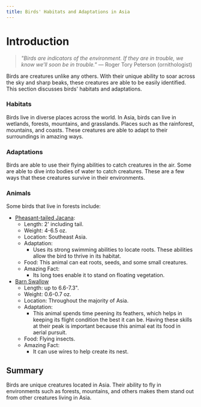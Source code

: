 ```yaml
---
title: Birds' Habitats and Adaptations in Asia
---
```

# Introduction

>_"Birds are indicators of the environment. If they are in trouble, we know we’ll soon be in trouble."_ 
>— Roger Tory Peterson (ornithologist)

Birds are creatures unlike any others. With their unique ability to soar across the sky and sharp beaks, these creatures are able to be easily identified. This section discusses birds' habitats and adaptations.
### Habitats

Birds live in diverse places across the world. In Asia, birds can live in wetlands, forests, mountains, and grasslands. Places such as the rainforest, mountains, and coasts. These creatures are able to adapt to their surroundings in amazing ways.
### Adaptations

Birds are able to use their flying abilities to catch creatures in the air. Some are able to dive into bodies of water to catch creatures. These are a few ways that these creatures survive in their environments.
### Animals

Some birds that live in forests include:  
- [Pheasant-tailed Jacana](https://tse2.mm.bing.net/th/id/OIP.ehcqZEH-qPS0P2pudmiIAQHaE8?rs=1&pid=ImgDetMain&o=7&rm=3):
	- Length: 2' including tail.
	- Weight: 4-6.5 oz.
	- Location: Southeast Asia.
	- Adaptation:
		- Uses its strong swimming abilities to locate roots. These abilities allow the bird to thrive in its habitat.
	- Food: This animal can eat roots, seeds, and some small creatures.
	- Amazing Fact: 
		- Its long toes enable it to stand on floating vegetation.
- [Barn Swallow](https://tse3.mm.bing.net/th/id/OIP.vJmTXrIHPnRpRc7Pqp0VrgAAAA?rs=1&pid=ImgDetMain&o=7&rm=3)
	- Length: up to 6.6-7.3".
	- Weight: 0.6-0.7 oz.
	- Location: Throughout the majority of Asia.
	- Adaptation:
		- This animal spends time peening its feathers, which helps in keeping its flight condition the best it can be. Having these skills at their peak is important because this animal eat its food in aerial pursuit.
	- Food: Flying insects.
	- Amazing Fact: 
		- It can use wires to help create its nest.
## Summary

Birds are unique creatures located in Asia. Their ability to fly in environments such as forests, mountains, and others makes them stand out from other creatures living in Asia.